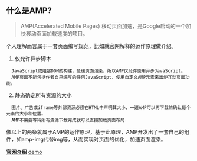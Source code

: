 ## 什么是AMP?
> AMP(Accelerated Mobile Pages) 移动页面加速，是Google启动的一个加快移动页面加载速度的项目。

个人理解而言属于一套页面编写规范，比如就官网解释的运作原理做介绍。  
1. 仅允许异步脚本
```
  JavaScript或阻塞DOM的构建，延缓页面渲染，所以AMP仅允许使用异步JavaScript。
  AMP页面不能包括作者自己编写的任何JavaScript，使用自定义AMP元素来出炉互动页面功能。
```
2. 静态确定所有资源的大小
```
  图片、广告或iframe等外部资源必须在HTML中声明其大小，一遍AMP可以再下载前确认每个元素的大小和位置。
  AMP不需要等待所有资源下载完成就可以直接加载页面布局
```
像以上的两条就属于AMP的运作原理，基于此原理，AMP开发出了一套自己的组件，如amp-img代替img等，从而实现对页面的优化，加速页面渲染。

**[官网介绍](https://www.ampproject.org/zh_cn/learn/about-how/)**
[demo](./index.amp.html)
